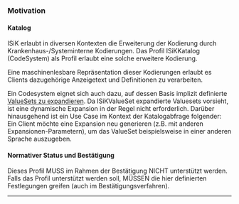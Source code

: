 ### Motivation

#### Katalog
ISiK erlaubt in diversen Kontexten die Erweiterung der Kodierung durch Krankenhaus-/Systeminterne Kodierungen. Das Profil ISiKKatalog (CodeSystem) als Profil erlaubt eine solche erweitere Kodierung. 

Eine maschinenlesbare Repräsentation dieser Kodierungen erlaubt es Clients dazugehörige Anzeigetext und Definitionen zu verarbeiten.

Ein Codesystem eignet sich auch dazu, auf dessen Basis implizit definierte [ValueSets zu expandieren](https://hl7.org/fhir/R4/valueset-operation-expand.html).
Da ISiKValueSet expandierte Valuesets vorsieht, ist eine dynamische Expansion in der Regel nicht erforderlich.
Darüber hinausgehend ist ein Use Case im Kontext der Katalogabfrage folgender: Ein Client möchte eine Expansion neu generieren (z.B. mit anderen Expansionen-Parametern), um das ValueSet beispielsweise in einer anderen Sprache auszugeben. 

#### Normativer Status und Bestätigung

Dieses Profil MUSS im Rahmen der Bestätigung NICHT unterstützt werden. Falls das Profil unterstützt werden soll, MÜSSEN die hier definierten Festlegungen greifen (auch im Bestätigungsverfahren). 

---